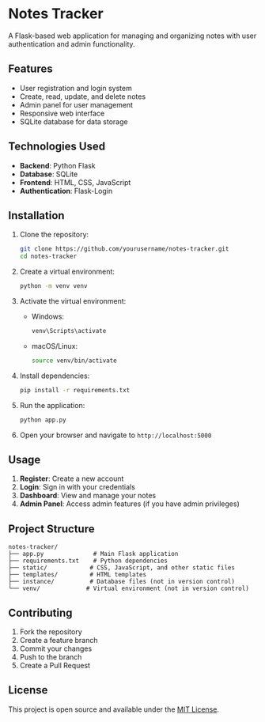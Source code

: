 # Notes Tracker

A Flask-based web application for managing and organizing notes with user authentication and admin functionality.

## Features

- User registration and login system
- Create, read, update, and delete notes
- Admin panel for user management
- Responsive web interface
- SQLite database for data storage

## Technologies Used

- **Backend**: Python Flask
- **Database**: SQLite
- **Frontend**: HTML, CSS, JavaScript
- **Authentication**: Flask-Login

## Installation

1. Clone the repository:
   ```bash
   git clone https://github.com/yourusername/notes-tracker.git
   cd notes-tracker
   ```

2. Create a virtual environment:
   ```bash
   python -m venv venv
   ```

3. Activate the virtual environment:
   - Windows:
     ```bash
     venv\Scripts\activate
     ```
   - macOS/Linux:
     ```bash
     source venv/bin/activate
     ```

4. Install dependencies:
   ```bash
   pip install -r requirements.txt
   ```

5. Run the application:
   ```bash
   python app.py
   ```

6. Open your browser and navigate to `http://localhost:5000`

## Usage

1. **Register**: Create a new account
2. **Login**: Sign in with your credentials
3. **Dashboard**: View and manage your notes
4. **Admin Panel**: Access admin features (if you have admin privileges)

## Project Structure

```
notes-tracker/
├── app.py              # Main Flask application
├── requirements.txt    # Python dependencies
├── static/            # CSS, JavaScript, and other static files
├── templates/         # HTML templates
├── instance/          # Database files (not in version control)
└── venv/             # Virtual environment (not in version control)
```

## Contributing

1. Fork the repository
2. Create a feature branch
3. Commit your changes
4. Push to the branch
5. Create a Pull Request

## License

This project is open source and available under the [MIT License](LICENSE).
